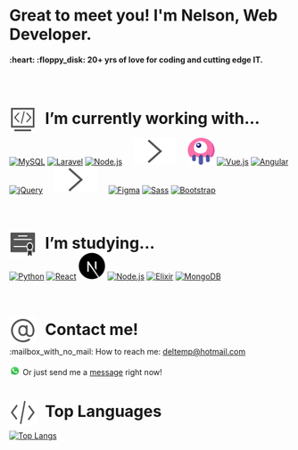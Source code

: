 <h1>Great to meet you! I'm Nelson, Web Developer.</h1>
<h4>:heart: :floppy_disk: 20+ yrs of love for coding and cutting edge IT. </h4>
<br />
<h1><img width="48" height="48" src="https://github.com/deltemp/repo/blob/main/svg/terminal.svg" style="margin: 0 1rem -1rem 0;" />I’m currently working with...</h1>
<a target="_new" href="https://dev.mysql.com/doc/"><img width="48" height="48" src="https://cdn.jsdelivr.net/gh/devicons/devicon/icons/mysql/mysql-original.svg" alt="MySQL" title"MySQL" /></a>
<a target="_new" href="https://laravel.com/docs/10.x"><img width="48" height="48" src="https://cdn.jsdelivr.net/gh/devicons/devicon/icons/laravel/laravel-plain.svg" alt="Laravel" title"Laravel" /></a>
<a target="_new" href="https://nodejs.org/en/docs"><img width="48" height="48" src="https://cdn.jsdelivr.net/gh/devicons/devicon/icons/nodejs/nodejs-original.svg" alt="Node.js" title"Node.js" /></a>
<a target="_new" href="https://github.com/deltemp/"><img width="78" height="48" src="https://github.com/deltemp/repo/blob/main/svg/arrow-right.svg" style="margin: 0 1rem 0 1rem;" /></a>
<a target="_new" href="https://laravel-livewire.com/docs/"><img width="48" height="48" src="https://github.com/deltemp/repo/blob/main/svg/logo-livewire.svg" alt="Livewire" title"Livewire" /></a>
<a target="_new" href="https://vuejs.org/guide/introduction.html"><img width="48" height="48" src="https://cdn.jsdelivr.net/gh/devicons/devicon/icons/vuejs/vuejs-original.svg" alt="Vue.js" title"Vue.js" /></a>
<a target="_new" href="https://angular.io/docs"><img width="48" height="48" src="https://cdn.jsdelivr.net/gh/devicons/devicon/icons/angularjs/angularjs-original.svg" alt="Angular" title"Angular" /></a>
<a target="_new" href="https://api.jquery.com/"><img width="48" height="48" src="https://cdn.jsdelivr.net/gh/devicons/devicon/icons/jquery/jquery-original.svg" alt="jQuery" title"jQuery" /></a>
<a target="_new" href="https://github.com/deltemp/"><img width="78" height="48" src="https://github.com/deltemp/repo/blob/main/svg/arrow-right.svg" style="margin: 0 1rem 0 1rem;" /></a>
<a target="_new" href="https://www.figma.com"><img width="48" height="48" src="https://cdn.jsdelivr.net/gh/devicons/devicon/icons/figma/figma-original.svg" alt="Figma" title"Figma" /></a>
<a target="_new" href="https://sass-lang.com/documentation/"><img width="48" height="48" src="https://cdn.jsdelivr.net/gh/devicons/devicon/icons/sass/sass-original.svg" alt="Sass" title"Sass" /></a>
<a target="_new" href="https://getbootstrap.com/docs/5.3/getting-started/introduction/"><img width="48" height="48" src="https://cdn.jsdelivr.net/gh/devicons/devicon/icons/bootstrap/bootstrap-original.svg" alt="Bootstrap" title"Bootstrap" /></a>
<br />
<br />
<h1 style="margin: 3rem 0 0 0;"><img width="48" height="48" src="https://github.com/deltemp/repo/blob/main/svg/study-certificate.svg" style="margin: 0 1rem -1rem 0;" />I’m studying...</h1>
<a target="_new" href="https://docs.python.org/3/"><img width="48" height="48" src="https://cdn.jsdelivr.net/gh/devicons/devicon/icons/python/python-original.svg" alt="Python" title"Python" /></a>
<a target="_new" href="https://react.dev/reference/react"><img width="48" height="48" src="https://cdn.jsdelivr.net/gh/devicons/devicon/icons/react/react-original.svg" alt="React" title"React" /></a>
<a target="_new" href="https://nextjs.org/docs"><img width="48" height="48" src="https://github.com/deltemp/repo/blob/main/svg/next.js.svg" alt="Next.js" title"Next.js" /></a>
<a target="_new" href="https://nodejs.org/en/docs"><img width="48" height="48" src="https://cdn.jsdelivr.net/gh/devicons/devicon/icons/nodejs/nodejs-original.svg" alt="Node.js" title"Node.js" /></a>
<a target="_new" href="https://elixir-lang.org/docs.html"><img width="48" height="48" src="https://cdn.jsdelivr.net/gh/devicons/devicon/icons/elixir/elixir-original.svg" alt="Elixir" title"Elixir" /></a>
<a target="_new" href="https://www.mongodb.com/docs/"><img width="48" height="48" src="https://cdn.jsdelivr.net/gh/devicons/devicon/icons/mongodb/mongodb-original.svg" alt="MongoDB" title"MongoDB" /></a>
<br />
<br />
<h1 style="margin: 3rem 0 0 0;"><img width="48" height="48" src="https://github.com/deltemp/repo/blob/main/svg/at.svg" style="margin: 0 1rem -1rem 0;" />Contact me!</h1>
<p align="left">:mailbox_with_no_mail: How to reach me: <a target="_new" href="mailto:deltemp@hotmail.com">deltemp@hotmail.com</a></p>
<p align="left"><img width="20" height="20" src="https://github.com/deltemp/repo/blob/main/svg/whatsapp.svg" /> Or just send me a <a target="_new" href="https://wa.me/5514998651969?text=Hi%21%20I%27ve%20found%20you%20on%20GitHub%21">message</a> right now!</p>
<h1><img width="48" height="48" src="https://github.com/deltemp/repo/blob/main/svg/code.svg" style="margin: 0 1rem -1rem 0;" />Top Languages</h1>
  
[![Top Langs](https://github-readme-stats.vercel.app/api/top-langs/?username=deltemp&size_weight=0.5&count_weight=0.5&langs_count=10)](https://github.com/anuraghazra/github-readme-stats)
